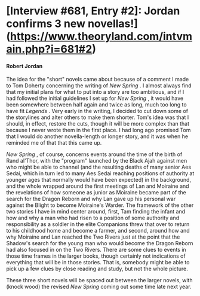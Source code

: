 # [Interview #681, Entry #2]: Jordan confirms 3 new novellas!](https://www.theoryland.com/intvmain.php?i=681#2)

#### Robert Jordan

The idea for the "short" novels came about because of a comment I made to Tom Doherty concerning the writing of
*New Spring*
. I almost always find that my initial plans for what to put into a story are too ambitious, and if I had followed the initial guidelines I set up for
*New Spring*
, it would have been somewhere between half again and twice as long, much too long to have fit
*Legends*
. Very early in the writing, I decided to cut down some of the storylines and alter others to make them shorter. Tom's idea was that I should, in effect, restore the cuts, though it will be more complex than that because I never wrote them in the first place. I had long ago promised Tom that I would do another novella-length or longer story, and it was when he reminded me of that that this came up.

*New Spring*
, of course, concerns events around the time of the birth of Rand al'Thor, with the "program" launched by the Black Ajah against men who might be able to channel (and the resulting deaths of many senior Aes Sedai, which in turn led to many Aes Sedai reaching positions of authority at younger ages that normally would have been expected) in the background, and the whole wrapped around the first meetings of Lan and Moiraine and the revelations of how someone as junior as Moiraine became part of the search for the Dragon Reborn and why Lan gave up his personal war against the Blight to become Moiraine's Warder. The framework of the other two stories I have in mind center around, first, Tam finding the infant and how and why a man who had risen to a position of some authority and responsibility as a soldier in the elite Companions threw that over to return to his childhood home and become a farmer, and second, around how and why Moiraine and Lan reached the Two Rivers just at the point that the Shadow's search for the young man who would become the Dragon Reborn had also focused in on the Two Rivers. There are some clues to events in those time frames in the larger books, though certainly not indications of everything that will be in those stories. That is, somebody might be able to pick up a few clues by close reading and study, but not the whole picture.

These three short novels will be spaced out between the larger novels, with (knock wood) the revised
*New Spring*
coming out some time late next year.

